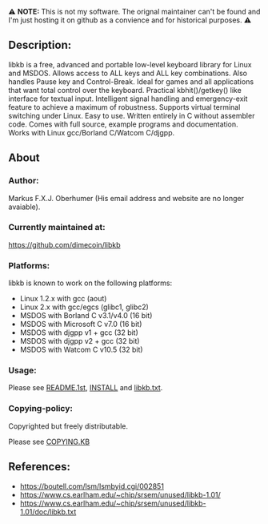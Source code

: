 :warning: **NOTE:** This is not my software.  The orignal maintainer can't be found and I'm just hosting it on github as a convience and for historical purposes. :warning:

## Description: 

libkb is a free, advanced and portable low-level keyboard library for Linux and MSDOS. Allows access to ALL keys and ALL key combinations. Also handles Pause key and Control-Break. Ideal for games and all applications that want total control over the keyboard. Practical kbhit()/getkey() like interface for textual input. Intelligent signal handling and emergency-exit feature to achieve a maximum of robustness. Supports virtual terminal switching under Linux. Easy to use. Written entirely in C without assembler code. Comes with full source, example programs and documentation. Works with Linux gcc/Borland C/Watcom C/djgpp. 

## About

### Author:

Markus F.X.J. Oberhumer (His email address and website are no longer avaiable).

### Currently maintained at: 
https://github.com/dimecoin/libkb

### Platforms: 
libkb is known to work on the following platforms: 
* Linux 1.2.x with gcc (aout) 
* Linux 2.x with gcc/egcs (glibc1, glibc2) 
* MSDOS with Borland C v3.1/v4.0 (16 bit) 
* MSDOS with Microsoft C v7.0 (16 bit) 
* MSDOS with djgpp v1 + gcc (32 bit) 
* MSDOS with djgpp v2 + gcc (32 bit) 
* MSDOS with Watcom C v10.5 (32 bit)

### Usage: 

Please see [README.1st](https://github.com/dimecoin/libkb/blob/master/README.1ST),  [INSTALL](https://github.com/dimecoin/libkb/blob/master/INSTALL) and [libkb.txt](https://github.com/dimecoin/libkb/blob/master/doc/libkb.txt).

### Copying-policy: 
Copyrighted but freely distributable. 

Please see [COPYING.KB](https://github.com/dimecoin/libkb/blob/master/COPYING.KB)


## References:
* https://boutell.com/lsm/lsmbyid.cgi/002851
* https://www.cs.earlham.edu/~chip/srsem/unused/libkb-1.01/
* https://www.cs.earlham.edu/~chip/srsem/unused/libkb-1.01/doc/libkb.txt
